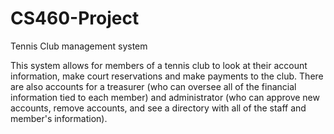 # CS460-Project

Tennis Club management system

This system allows for members of a tennis club to look at their account information, 
make court reservations and make payments to the club. There are also accounts
for a treasurer (who can oversee all of the financial information tied to each 
member) and administrator (who can approve new accounts, remove accounts, and 
see a directory with all of the staff and member's information). 
